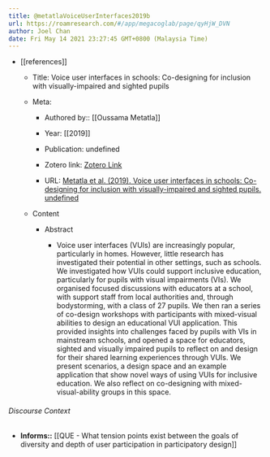 ```yaml
---
title: @metatlaVoiceUserInterfaces2019b
url: https://roamresearch.com/#/app/megacoglab/page/qyHjW_DVN
author: Joel Chan
date: Fri May 14 2021 23:27:45 GMT+0800 (Malaysia Time)
---
```


- [[references]]

    - Title: Voice user interfaces in schools: Co-designing for inclusion with visually-impaired and sighted pupils

    - Meta:

        - Authored by:: [[Oussama Metatla]]

        - Year: [[2019]]

        - Publication: undefined

        - Zotero link: [Zotero Link](zotero://select/items/7_4N2WNXXA)

        - URL: [Metatla et al. (2019). Voice user interfaces in schools: Co-designing for inclusion with visually-impaired and sighted pupils. undefined](https://doi.org/10.1145/3290605.3300608)

    - Content

        - Abstract

            - Voice user interfaces (VUIs) are increasingly popular, particularly in homes. However, little research has investigated their potential in other settings, such as schools. We investigated how VUIs could support inclusive education, particularly for pupils with visual impairments (VIs). We organised focused discussions with educators at a school, with support staff from local authorities and, through bodystorming, with a class of 27 pupils. We then ran a series of co-design workshops with participants with mixed-visual abilities to design an educational VUI application. This provided insights into challenges faced by pupils with VIs in mainstream schools, and opened a space for educators, sighted and visually impaired pupils to reflect on and design for their shared learning experiences through VUIs. We present scenarios, a design space and an example application that show novel ways of using VUIs for inclusive education. We also reflect on co-designing with mixed-visual-ability groups in this space.

###### Discourse Context

- **Informs::** [[QUE - What tension points exist between the goals of diversity and depth of user participation in participatory design]]
